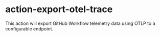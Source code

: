 # action-export-otel-trace
This action will export GitHub Workflow telemetry data using OTLP to a configurable endpoint.
